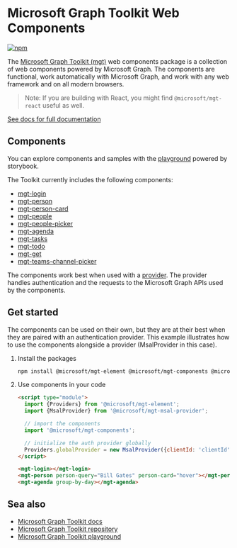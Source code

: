 # Microsoft Graph Toolkit Web Components

[![npm](https://img.shields.io/npm/v/@microsoft/mgt-components?style=for-the-badge)](https://www.npmjs.com/package/@microsoft/mgt-components)

The [Microsoft Graph Toolkit (mgt)](https://aka.ms/mgt) web components package is a collection of web components powered by Microsoft Graph. The components are functional, work automatically with Microsoft Graph, and work with any web framework and on all modern browsers.

> Note: If you are building with React, you might find `@microsoft/mgt-react` useful as well.

[See docs for full documentation](https://aka.ms/mgt-docs)

## Components
You can explore components and samples with the [playground](https://mgt.dev) powered by storybook.

The Toolkit currently includes the following components:

* [mgt-login](https://learn.microsoft.com/graph/toolkit/components/login)
* [mgt-person](https://learn.microsoft.com/graph/toolkit/components/person)
* [mgt-person-card](https://learn.microsoft.com/graph/toolkit/components/person-card)
* [mgt-people](https://learn.microsoft.com/graph/toolkit/components/people)
* [mgt-people-picker](https://learn.microsoft.com/graph/toolkit/components/people-picker)
* [mgt-agenda](https://learn.microsoft.com/graph/toolkit/components/agenda)
* [mgt-tasks](https://learn.microsoft.com/graph/toolkit/components/tasks)
* [mgt-todo](https://learn.microsoft.com/graph/toolkit/components/todo)
* [mgt-get](https://learn.microsoft.com/graph/toolkit/components/get)
* [mgt-teams-channel-picker](https://learn.microsoft.com/graph/toolkit/components/teams-channel-picker)

The components work best when used with a [provider](https://learn.microsoft.com/graph/toolkit/providers). The provider handles authentication and the requests to the Microsoft Graph APIs used by the components.

## Get started

The components can be used on their own, but they are at their best when they are paired with an authentication provider. This example illustrates how to use the components alongside a provider (MsalProvider in this case).

1. Install the packages

    ```bash
    npm install @microsoft/mgt-element @microsoft/mgt-components @microsoft/mgt-msal-provider
    ```

1. Use components in your code

    ```html
    <script type="module">
      import {Providers} from '@microsoft/mgt-element';
      import {MsalProvider} from '@microsoft/mgt-msal-provider';

      // import the components
      import '@microsoft/mgt-components';

      // initialize the auth provider globally
      Providers.globalProvider = new MsalProvider({clientId: 'clientId'});
    </script>

    <mgt-login></mgt-login>
    <mgt-person person-query="Bill Gates" person-card="hover"></mgt-person>
    <mgt-agenda group-by-day></mgt-agenda>
    ```

## Sea also
* [Microsoft Graph Toolkit docs](https://aka.ms/mgt-docs)
* [Microsoft Graph Toolkit repository](https://aka.ms/mgt)
* [Microsoft Graph Toolkit playground](https://mgt.dev)